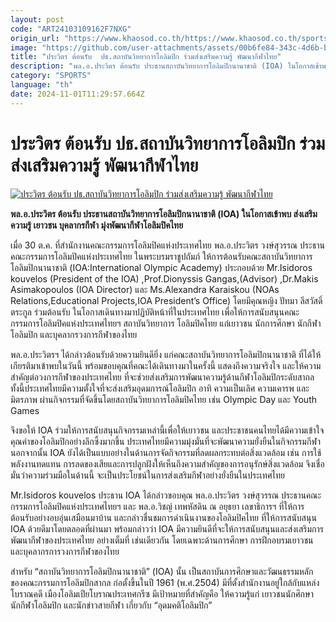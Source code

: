 ```yaml
---
layout: post
code: "ART24103109162F7NXG"
origin_url: "https://www.khaosod.co.th/https://www.khaosod.co.th/sports/news_9483164"
image: "https://github.com/user-attachments/assets/00b6fe84-343c-4d6b-bb6d-d80d80f956f9"
title: "ประวิตร ต้อนรับ  ปธ.สถาบันวิทยาการโอลิมปิก ร่วมส่งเสริมความรู้ พัฒนากีฬาไทย"
description: "พล.อ.ประวิตร ต้อนรับ ประธานสถาบันวิทยาการโอลิมปิกนานาชาติ (IOA) ในโอกาสเข้าพบ ส่งเสริมความรู้ เยาวชน บุคลากรกีฬา มุ่งพัฒนากีฬาโอลิมปิคไทย"
category: "SPORTS"
language: "th"
date: 2024-11-01T11:29:57.664Z
---
```


# ประวิตร ต้อนรับ  ปธ.สถาบันวิทยาการโอลิมปิก ร่วมส่งเสริมความรู้ พัฒนากีฬาไทย

[![ประวิตร ต้อนรับ  ปธ.สถาบันวิทยาการโอลิมปิก ร่วมส่งเสริมความรู้ พัฒนากีฬาไทย](https://www.khaosod.co.th/wpapp/uploads/2024/10/327077.jpg "ประวิตร ต้อนรับ  ปธ.สถาบันวิทยาการโอลิมปิก ร่วมส่งเสริมความรู้ พัฒนากีฬาไทย")](https://www.khaosod.co.th/wpapp/uploads/2024/10/327077.jpg)

**พล.อ.ประวิตร ต้อนรับ ประธานสถาบันวิทยาการโอลิมปิกนานาชาติ (IOA) ในโอกาสเข้าพบ ส่งเสริมความรู้ เยาวชน บุคลากรกีฬา มุ่งพัฒนากีฬาโอลิมปิคไทย**

เมื่อ 30 ต.ค. ที่สำนักงานคณะกรรมการโอลิมปิคแห่งประเทศไทย พล.อ.ประวิตร วงษ์สุวรรณ ประธานคณะกรรมการโอลิมปิคแห่งประเทศไทย ในพระบรมราชูปถัมภ์ ให้การต้อนรับคณะสถาบันวิทยาการโอลิมปิกนานาชาติ (IOA:International Olympic Academy) ประกอบด้วย Mr.Isidoros kouvelos (President of the IOA) ,Prof.Dionyssis Gangas,(Advisor) ,Dr.Makis Asimakopoulos (IOA Director) และ Ms.Alexandra Karaiskou (NOAs Relations,Educational Projects,IOA President’s Office) โดยมีคุณหญิง ปัทมา ลีสวัสดิ์ตระกูล ร่วมต้อนรับ ในโอกาสเดินทางมาปฏิบัติหน้าที่ในประเทศไทย เพื่อให้การสนับสนุนคณะกรรมการโอลิมปิคแห่งประเทศไทยฯ สถาบันวิทยาการ โอลิมปิคไทย แก่เยาวชน นักการศึกษา นักกีฬาโอลิมปิก และบุคลากรวงการกีฬาของไทย

พล.อ.ประวิตรฯ ได้กล่าวต้อนรับด้วยความยินดียิ่ง แก่คณะสถาบันวิทยาการโอลิมปิกนานาชาติ ที่ได้ให้เกียรติมาเข้าพบในวันนี้ พร้อมขอบคุณที่คณะได้เดินทางมาในครั้งนี้ แสดงถึงความจริงใจ และให้ความสำคัญต่อวงการกีฬาของประเทศไทย ที่จะช่วยส่งเสริมการพัฒนาความรู้ด้านกีฬาโอลิมปิกระดับสากล ทั้งนี้ประเทศไทยมีความตั้งใจที่จะส่งเสริมอุดมการณ์โอลิมปิก อาทิ ความเป็นเลิศ ความเคารพ และมิตรภาพ ผ่านกิจกรรมที่จัดขึ้นโดยสถาบันวิทยาการโอลิมปิคไทย เช่น Olympic Day และ Youth Games

จึงขอให้ IOA ร่วมให้การสนับสนุนกิจกรรมเหล่านี้เพื่อให้เยาวชน และประชาชนคนไทยได้มีความเข้าใจคุณค่าของโอลิมปิกอย่างลึกซึ้งมากขึ้น ประเทศไทยมีความมุ่งมั่นที่จะพัฒนาความยั่งยืนในกิจกรรมกีฬา นอกจากนั้น IOA ยังได้เป็นแบบอย่างในด้านการจัดกิจกรรมที่ลดผลกระทบต่อสิ่งแวดล้อม เช่น การใช้พลังงานทดแทน การลดของเสียและการปลูกฝังให้เห็นถึงความสำคัญของการอนุรักษ์สิ่งแวดล้อม จึงเชื่อมั่นว่าความร่วมมือในด้านนี้ จะเป็นประโยชน์ในการส่งเสริมกีฬาอย่างยั่งยืนในประเทศไทย

Mr.Isidoros kouvelos ประธาน IOA ได้กล่าวขอบคุณ พล.อ.ประวิตร วงษ์สุวรรณ ประธานคณะกรรมการโอลิมปิคแห่งประเทศไทยฯ และ พล.อ.วิชญ์ เทพหัสดิน ณ อยุธยา เลขาธิการฯ ที่ให้การต้อนรับอย่างอบอุ่นเสมือนมาบ้าน และกล่าวชื่นชมการดำเนินงานของโอลิมปิคไทย ที่ให้การสนับสนุน IOA ด้วยดีมาโดยตลอดที่ผ่านมา พร้อมกล่าวว่า IOA มีความยินดีที่จะให้การสนับสนุนและส่งเสริมการพัฒนากีฬาของประเทศไทย อย่างเต็มที่ เช่นเดียวกัน โดยเฉพาะด้านการศึกษา การฝึกอบรมเยาวชน และบุคลากรการวงการกีฬาของไทย

สำหรับ “สถาบันวิทยาการโอลิมปิกนานาชาติ” (IOA) นั้น เป็นสถาบันการศึกษาและวัฒนธรรมหลัก ของคณะกรรมการโอลิมปิกสากล ก่อตั้งขึ้นในปี 1961 (พ.ศ.2504) มีที่ตั้งสำนักงานอยู่ใกล้กับแหล่งโบราณคดี เมืองโอลิมเปียโบราณประเทศกรีซ มีเป้าหมายที่สำคัญคือ ให้ความรู้แก่ เยาวชนนักศึกษา นักกีฬาโอลิมปิก และนักข่าวสายกีฬา เกี่ยวกับ “อุดมคติโอลิมปิก”